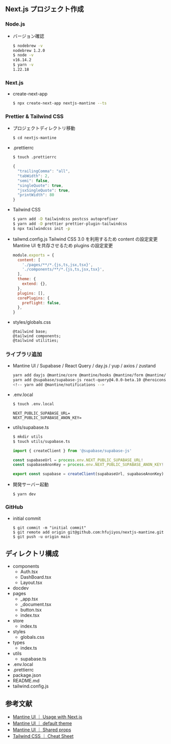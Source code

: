 ## Next.js プロジェクト作成

### Node.js

- バージョン確認
  ```sh
  $ nodebrew -v
  nodebrew 1.2.0
  $ node -v
  v16.14.2
  $ yarn -v
  1.22.18
  ```

### Next.js

- create-next-app

  ```sh
  $ npx create-next-app nextjs-mantine --ts
  ```

### Prettier & Tailwind CSS

- プロジェクトディレクトリ移動

  ```sh
  $ cd nextjs-mantine
  ```

- .prettierrc

  ```sh
  $ touch .prettierrc
  ```

  ```js
  {
    "trailingComma": "all",
    "tabWidth": 2,
    "semi": false,
    "singleQuote": true,
    "jsxSingleQuote": true,
    "printWidth": 80
  }
  ```

- Tailwind CSS

  ```sh
  $ yarn add -D tailwindcss postcss autoprefixer
  $ yarn add -D prettier prettier-plugin-tailwindcss
  $ npx tailwindcss init -p
  ```

- tailwnd.config.js
  Tailwind CSS 3.0 を利用するため content の設定変更
  Mantine UI を共存させるため plugins の設定変更

  ```js
  module.exports = {
    content: [
      './pages/**/*.{js,ts,jsx,tsx}',
      './components/**/*.{js,ts,jsx,tsx}',
    ],
    theme: {
      extend: {},
    },
    plugins: [],
    corePlugins: {
      preflight: false,
    },
  }
  ```

- styles/globals.css

  ```
  @tailwind base;
  @tailwind components;
  @tailwind utilities;
  ```

### ライブラリ追加

- Mantine UI / Supabase / React Query / day.js / yup / axios / zustand

  ```sh
  yarn add dayjs @mantine/core @mantine/hooks @mantine/form @mantine/dates @mantine/next tabler-icons-react
  yarn add @supabase/supabase-js react-query@4.0.0-beta.10 @heroicons/react date-fns yup axios zustand
  <!-- yarn add @mantine/notifications -->
  ```

- .env.local

  ```sh
  $ touch .env.local
  ```

  ```
  NEXT_PUBLIC_SUPABASE_URL=
  NEXT_PUBLIC_SUPABASE_ANON_KEY=
  ```

- utils/supabase.ts

  ```sh
  $ mkdir utils
  $ touch utils/supabase.ts
  ```

  ```ts
  import { createClient } from '@supabase/supabase-js'

  const supabaseUrl = process.env.NEXT_PUBLIC_SUPABASE_URL!
  const supabaseAnonKey = process.env.NEXT_PUBLIC_SUPABASE_ANON_KEY!

  export const supabase = createClient(supabaseUrl, supabaseAnonKey)
  ```

- 開発サーバー起動

  ```
  $ yarn dev
  ```

### GitHub

- initial commit
  ```
  $ git commit -m "initial commit"
  $ git remote add origin git@github.com:hfujiyos/nextjs-mantine.git
  $ git push -u origin main
  ```

## ディレクトリ構成

- components
  - Auth.tsx
  - DashBoard.tsx
  - Layout.tsx
- docdev
- pages
  - \_app.tsx
  - \_document.tsx
  - button.tsx
  - index.tsx
- store
  - index.ts
- styles
  - globals.css
- types
  - index.ts
- utils
  - supabase.ts
- .env.local
- .prettierrc
- package.json
- README.md
- tailwind.config.js

## 参考文献

- [Mantine UI ｜ Usage with Next.js](https://mantine.dev/theming/next/)
- [Mantine UI ｜ default theme](https://github.com/mantinedev/mantine/blob/master/src/mantine-styles/src/theme/default-theme.ts)
- [Mantine UI ｜ Shared props](https://mantine.dev/pages/basics/#shared-props)
- [Tailwind CSS ｜ Cheat Sheet](https://nerdcave.com/tailwind-cheat-sheet)
